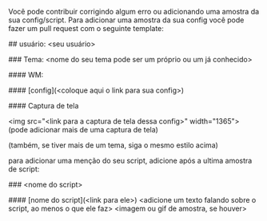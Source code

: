 Você pode contribuir corrigindo algum erro ou adicionando uma amostra da sua config/script.
Para adicionar uma amostra da sua config você pode fazer um pull request com o seguinte template:

\## usuário: <seu usuário>

\### Tema: <nome do seu tema pode ser um próprio ou um já conhecido>

\#### WM: <sua WM aqui>

\#### [config](\<coloque aqui o link para sua config>)

\#### Captura de tela

\<img src="\<link para a captura de tela dessa config>" width="1365">
(pode adicionar mais de uma captura de tela)

(também, se tiver mais de um tema, siga o mesmo estilo acima)

para adicionar uma menção do seu script, adicione após a ultima amostra de script:

\### \<nome do script>

\#### \[nome do script](\<link para ele>)
\<adicione um texto falando sobre o script, ao menos o que ele faz>
\<imagem ou gif de amostra, se houver>

